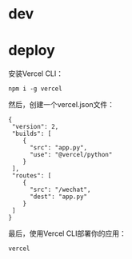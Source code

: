 
# dev



# deploy

安装Vercel CLI：
```
npm i -g vercel
```

然后，创建一个vercel.json文件：
```
{
 "version": 2,
 "builds": [
    {
      "src": "app.py",
      "use": "@vercel/python"
    }
 ],
 "routes": [
    {
      "src": "/wechat",
      "dest": "app.py"
    }
 ]
}

```
最后，使用Vercel CLI部署你的应用：
```
vercel
```
